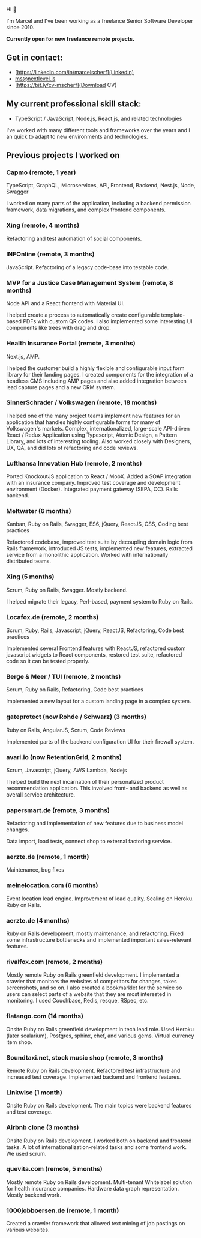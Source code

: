 Hi 👋

I'm Marcel and I've been working as a freelance Senior Software Developer since 2010.

**Currently open for new freelance remote projects.**

## Get in contact:
- [https://linkedin.com/in/marcelscherf](LinkedIn)
- [ms@nextlevel.is](ms@nextlevel.is)
- [https://bit.ly/cv-mscherf](Download CV)

## My current professional skill stack:

- TypeScript / JavaScript, Node.js, React.js, and related technologies

I've worked with many different tools and frameworks over the years and I an quick to adapt to new environments and technologies.


## Previous projects I worked on

### Capmo (remote, 1 year)

TypeScript, GraphQL, Microservices, API, Frontend, Backend, Nest.js, Node, Swagger

I worked on many parts of the application, including a backend permission framework, data migrations, and complex frontend components.

### Xing (remote, 4 months)

Refactoring and test automation of social components.

### INFOnline (remote, 3 months)

JavaScript. Refactoring of a legacy code-base into testable code.

### MVP for a Justice Case Management System (remote, 8 months)

Node API and a React frontend with Material UI. 

I helped create a process to automatically create configurable template-based PDFs with custom QR codes. I also implemented some interesting UI components like trees with drag and drop.

### Health Insurance Portal (remote, 3 months)

Next.js, AMP. 

I helped the customer build a highly flexible and configurable input form library for their landing pages. I created components for the integration of a headless CMS including AMP pages and also added integration between lead capture pages and a new CRM system.

### SinnerSchrader / Volkswagen (remote, 18 months)

I helped one of the many project teams implement new features for an application that handles highly configurable forms for many of Volkswagen's markets. Complex, internationalized, large-scale API-driven React / Redux Application using Typescript, Atomic Design, a Pattern Library, and lots of interesting tooling. Also worked closely with Designers, UX, QA, and did lots of refactoring and code reviews.

### Lufthansa Innovation Hub (remote, 2 months)

Ported KnockoutJS application to React / MobX. Added a SOAP integration with an insurance company. Improved test coverage and development environment (Docker). Integrated payment gateway (SEPA, CC). Rails backend.

### Meltwater (6 months)

Kanban, Ruby on Rails, Swagger, ES6, jQuery, ReactJS, CSS, Coding best practices

Refactored codebase, improved test suite by decoupling domain logic from Rails framework, introduced JS tests, implemented new features, extracted service from a monolithic application. Worked with internationally distributed teams. 

### Xing (5 months)

Scrum, Ruby on Rails, Swagger. Mostly backend.

I helped migrate their legacy, Perl-based, payment system to Ruby on Rails.

### Locafox.de (remote, 2 months)

Scrum, Ruby, Rails, Javascript, jQuery, ReactJS, Refactoring, Code best practices

Implemented several Frontend features with ReactJS, refactored custom javascript widgets to React components, restored test suite, refactored code so it can be tested properly. 

### Berge & Meer / TUI (remote, 2 months)

Scrum, Ruby on Rails, Refactoring, Code best practices

Implemented a new layout for a custom landing page in a complex system. 

### gateprotect (now Rohde / Schwarz) (3 months)

Ruby on Rails, AngularJS, Scrum, Code Reviews

Implemented parts of the backend configuration UI for their firewall system. 

### avari.io (now RetentionGrid, 2 months)

Scrum, Javascript, jQuery, AWS Lambda, Nodejs

I helped build the next incarnation of their personalized product recommendation application. This involved front- and backend as well as overall service architecture. 

### papersmart.de (remote, 3 months)

Refactoring and implementation of new features due to business model changes.

Data import, load tests, connect shop to external factoring service.

### aerzte.de (remote, 1 month)

Maintenance, bug fixes

### meinelocation.com (6 months)

Event location lead engine. Improvement of lead quality. Scaling on Heroku. Ruby on Rails.

### aerzte.de (4 months)

Ruby on Rails development, mostly maintenance, and refactoring. Fixed some infrastructure bottlenecks and implemented important sales-relevant features.

### rivalfox.com (remote, 2 months)

Mostly remote Ruby on Rails greenfield development. I implemented a crawler that monitors the websites of competitors for changes, takes screenshots, and so on. I also created a  bookmarklet for the service so users can select parts of a website that they are most interested in monitoring. I used Couchbase, Redis, resque, RSpec, etc.

### flatango.com (14 months)

Onsite Ruby on Rails greenfield development in tech lead role. Used Heroku (later scalarium), Postgres, sphinx, chef, and various gems. Virtual currency item shop.

### Soundtaxi.net, stock music shop (remote, 3 months)

Remote Ruby on Rails development. Refactored test infrastructure and increased test coverage. Implemented backend and frontend features.

### Linkwise (1 month)

Onsite Ruby on Rails development. The main topics were backend features and test coverage.

### Airbnb clone (3 months)

Onsite Ruby on Rails development. I worked both on backend and frontend tasks. A lot of internationalization-related tasks and some frontend work. We used scrum.

### quevita.com (remote, 5 months)

Mostly remote Ruby on Rails development. Multi-tenant Whitelabel solution for health insurance companies. Hardware data graph representation. Mostly backend work.

### 1000jobboersen.de (remote, 1 month)

Created a crawler framework that allowed text mining of job postings on various websites.


